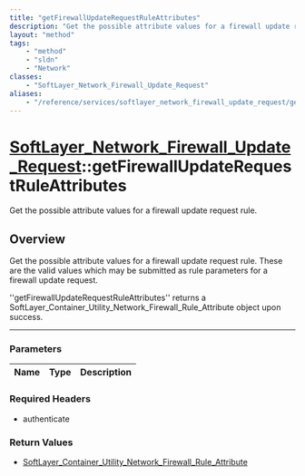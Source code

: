 ```yaml
---
title: "getFirewallUpdateRequestRuleAttributes"
description: "Get the possible attribute values for a firewall update request rule.  These are the valid values which may be submitted... "
layout: "method"
tags:
    - "method"
    - "sldn"
    - "Network"
classes:
    - "SoftLayer_Network_Firewall_Update_Request"
aliases:
    - "/reference/services/softlayer_network_firewall_update_request/getFirewallUpdateRequestRuleAttributes"
---
```

# [SoftLayer_Network_Firewall_Update_Request](/reference/services/SoftLayer_Network_Firewall_Update_Request)::getFirewallUpdateRequestRuleAttributes


Get the possible attribute values for a firewall update request rule.


## Overview 
Get the possible attribute values for a firewall update request rule.  These are the valid values which may be submitted as rule parameters for a firewall update request. 

''getFirewallUpdateRequestRuleAttributes'' returns a SoftLayer_Container_Utility_Network_Firewall_Rule_Attribute object upon success. 

-----

### Parameters 
|Name | Type | Description |
| --- | --- | --- |


### Required Headers
* authenticate


### Return Values
* <a href='/reference/datatypes/SoftLayer_Container_Utility_Network_Firewall_Rule_Attribute'>SoftLayer_Container_Utility_Network_Firewall_Rule_Attribute </a>




